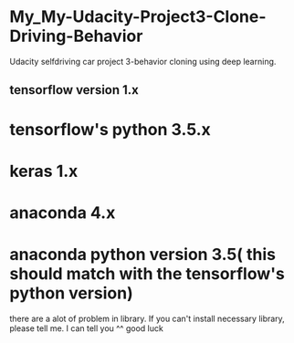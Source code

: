 # My_My-Udacity-Project3-Clone-Driving-Behavior
Udacity selfdriving car project 3-behavior cloning using deep learning.
## tensorflow version 1.x
# tensorflow's python 3.5.x
# keras 1.x 
# anaconda 4.x
# anaconda python version 3.5( this should match with the tensorflow's python version)
there are a alot of problem in library. If you can't install necessary library, please tell me. I can tell you ^^
good luck
